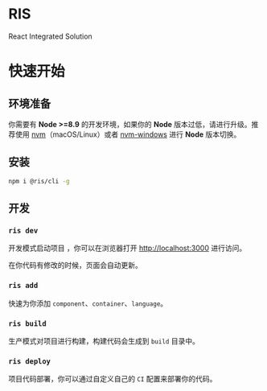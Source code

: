 # RIS

React Integrated Solution

# 快速开始

## 环境准备
你需要有 **Node >=8.9** 的开发环境，如果你的 **Node** 版本过低，请进行升级。推荐使用 [nvm](https://github.com/creationix/nvm#installation)（macOS/Linux）或者 [nvm-windows](https://github.com/coreybutler/nvm-windows#node-version-manager-nvm-for-windows) 进行 **Node** 版本切换。

## 安装

```bash
npm i @ris/cli -g
```

## 开发

### `ris dev`
开发模式启动项目 ，你可以在浏览器打开 [http://localhost:3000](http://localhost:3000) 进行访问。

在你代码有修改的时候，页面会自动更新。

### `ris add`

快速为你添加 `component`、`container`、`language`。

### `ris build`

生产模式对项目进行构建，构建代码会生成到 `build` 目录中。

### `ris deploy`

项目代码部署，你可以通过自定义自己的 `CI` 配置来部署你的代码。
